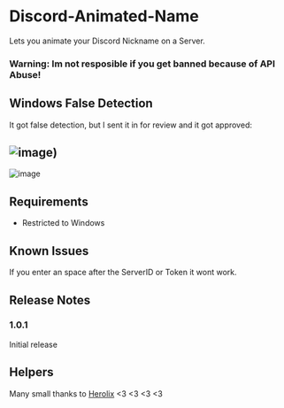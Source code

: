 # Discord-Animated-Name
Lets you animate your Discord Nickname on a Server. 
### Warning: Im not resposible if you get banned because of API Abuse!

## Windows False Detection

It got false detection, but I sent it in for review and it got approved:

![image](https://user-images.githubusercontent.com/59141695/153756510-381d8c9c-efa7-4710-877e-5c6dd4f94b9a.png))
---------------------------------------------------------------------------------------------------------------
![image](https://user-images.githubusercontent.com/59141695/153754239-26704399-7dd1-4d77-9d76-552a8b1f19a1.png)

## Requirements

- Restricted to Windows

## Known Issues

If you enter an space after the ServerID or Token it wont work.

## Release Notes

### 1.0.1

Initial release

## Helpers
Many small thanks to [Herolix](https://github.com/herolix) <3 <3 <3 <3
